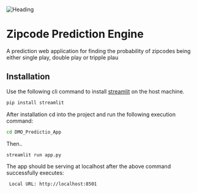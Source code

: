 ![Heading](https://github.com/bmsimang/Analyse_Function_Predict_Group2/blob/master/explore.jpg)

# Zipcode Prediction Engine

A prediction web application for finding the probability of zipcodes being either single play, double play or tripple plau


## Installation

Use the following cli command to install [streamlit](https://docs.streamlit.io/en/stable/troubleshooting/clean-install.html) on the host machine.

```bash
pip install streamlit
```

After installation cd into the project and run the following execution command:

```bash
cd DMO_Predictio_App
```
Then..

```bash
streamlit run app.py
```

The app should be serving at localhost after the above command successfully executes:

```bash
 Local URL: http://localhost:8501
```
